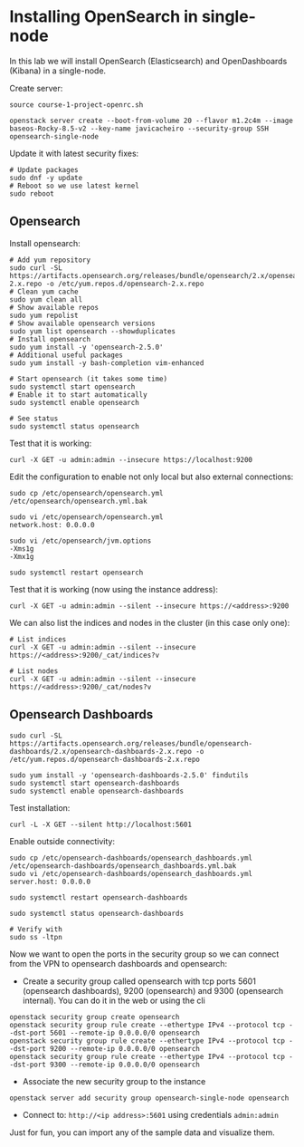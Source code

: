 # Installing OpenSearch in single-node
In this lab we will install OpenSearch (Elasticsearch) and OpenDashboards (Kibana) in a single-node.

Create server:
```
source course-1-project-openrc.sh

openstack server create --boot-from-volume 20 --flavor m1.2c4m --image baseos-Rocky-8.5-v2 --key-name javicacheiro --security-group SSH opensearch-single-node
```

Update it with latest security fixes:
```
# Update packages
sudo dnf -y update
# Reboot so we use latest kernel
sudo reboot
```

## Opensearch
Install opensearch:
```
# Add yum repository
sudo curl -SL https://artifacts.opensearch.org/releases/bundle/opensearch/2.x/opensearch-2.x.repo -o /etc/yum.repos.d/opensearch-2.x.repo
# Clean yum cache
sudo yum clean all
# Show available repos
sudo yum repolist
# Show available opensearch versions
sudo yum list opensearch --showduplicates
# Install opensearch
sudo yum install -y 'opensearch-2.5.0'
# Additional useful packages
sudo yum install -y bash-completion vim-enhanced

# Start opensearch (it takes some time)
sudo systemctl start opensearch
# Enable it to start automatically
sudo systemctl enable opensearch

# See status
sudo systemctl status opensearch
```

Test that it is working:
```
curl -X GET -u admin:admin --insecure https://localhost:9200
```

Edit the configuration to enable not only local but also external connections:
```
sudo cp /etc/opensearch/opensearch.yml /etc/opensearch/opensearch.yml.bak

sudo vi /etc/opensearch/opensearch.yml
network.host: 0.0.0.0

sudo vi /etc/opensearch/jvm.options
-Xms1g
-Xmx1g

sudo systemctl restart opensearch
```

Test that it is working (now using the instance address):
```
curl -X GET -u admin:admin --silent --insecure https://<address>:9200
```

We can also list the indices and nodes in the cluster (in this case only one):
```
# List indices
curl -X GET -u admin:admin --silent --insecure https://<address>:9200/_cat/indices?v

# List nodes
curl -X GET -u admin:admin --silent --insecure https://<address>:9200/_cat/nodes?v
```

## Opensearch Dashboards
```
sudo curl -SL https://artifacts.opensearch.org/releases/bundle/opensearch-dashboards/2.x/opensearch-dashboards-2.x.repo -o /etc/yum.repos.d/opensearch-dashboards-2.x.repo

sudo yum install -y 'opensearch-dashboards-2.5.0' findutils
sudo systemctl start opensearch-dashboards
sudo systemctl enable opensearch-dashboards
```

Test installation:
```
curl -L -X GET --silent http://localhost:5601
```

Enable outside connectivity:
```
sudo cp /etc/opensearch-dashboards/opensearch_dashboards.yml /etc/opensearch-dashboards/opensearch_dashboards.yml.bak
sudo vi /etc/opensearch-dashboards/opensearch_dashboards.yml
server.host: 0.0.0.0

sudo systemctl restart opensearch-dashboards

sudo systemctl status opensearch-dashboards

# Verify with
sudo ss -ltpn
```

Now we want to open the ports in the security group so we can connect from the VPN to opensearch dashboards and opensearch:
- Create a security group called opensearch with tcp ports 5601 (opensearch dashboards), 9200 (opensearch) and 9300 (opensearch internal). 
  You can do it in the web or using the cli
```
openstack security group create opensearch
openstack security group rule create --ethertype IPv4 --protocol tcp --dst-port 5601 --remote-ip 0.0.0.0/0 opensearch
openstack security group rule create --ethertype IPv4 --protocol tcp --dst-port 9200 --remote-ip 0.0.0.0/0 opensearch
openstack security group rule create --ethertype IPv4 --protocol tcp --dst-port 9300 --remote-ip 0.0.0.0/0 opensearch
```
- Associate the new security group to the instance
```
openstack server add security group opensearch-single-node opensearch
```
- Connect to: `http://<ip address>:5601` using credentials `admin:admin`

Just for fun, you can import any of the sample data and visualize them.
